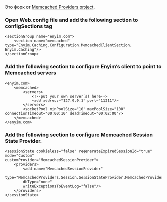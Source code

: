 Это форк от  [Memcached Providers project](http://github.com/friism/Memcached-Providers/).

### Open Web.config file and add the following section to configSections tag

```
<sectionGroup name="enyim.com">
	<section name="memcached" type="Enyim.Caching.Configuration.MemcachedClientSection, Enyim.Caching"/>
</sectionGroup>
```

### Add the following section to configure Enyim’s client to point to Memcached servers

```
<enyim.com>
    <memcached>
        <servers>
            <!--put your own server(s) here-->
            <add address="127.0.0.1" port="11211"/> 
        </servers>
        <socketPool minPoolSize="10" maxPoolSize="100" connectionTimeout="00:00:10" deadTimeout="00:02:00"/>
    </memcached>
</enyim.com>
```

### Add the following section to configure Memcached Session State Provider. 

```
<sessionState cookieless="false" regenerateExpiredSessionId="true" mode="Custom"
customProvider="MemcachedSessionProvider">
    <providers>
        <add name="MemcachedSessionProvider"
        type="MemcachedProviders.Session.SessionStateProvider,MemcachedProviders"
        dbType="none"
        writeExceptionsToEventLog="false"/>
    </providers>
</sessionState>
```
